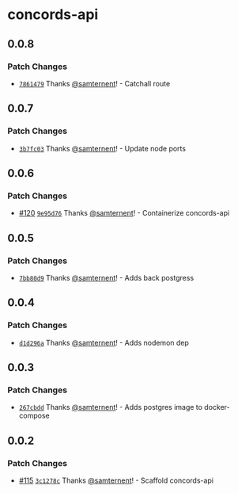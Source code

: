 # concords-api

## 0.0.8

### Patch Changes

- [`7861479`](https://github.com/samternent/home/commit/78614792002c344da6a23e4cfc3934fdeb74f1b1) Thanks [@samternent](https://github.com/samternent)! - Catchall route

## 0.0.7

### Patch Changes

- [`3b7fc03`](https://github.com/samternent/home/commit/3b7fc0342138c6e02f1fa4eb49405c9148ec6f60) Thanks [@samternent](https://github.com/samternent)! - Update node ports

## 0.0.6

### Patch Changes

- [#120](https://github.com/samternent/home/pull/120) [`9e95d76`](https://github.com/samternent/home/commit/9e95d76ffbfa3d5bf19a69b58d61e1a84804c429) Thanks [@samternent](https://github.com/samternent)! - Containerize concords-api

## 0.0.5

### Patch Changes

- [`7bb80d9`](https://github.com/samternent/home/commit/7bb80d97faccd2c50787c34eebe91ed3f8d182e1) Thanks [@samternent](https://github.com/samternent)! - Adds back postgress

## 0.0.4

### Patch Changes

- [`d1d296a`](https://github.com/samternent/home/commit/d1d296aa774a8e5f7859bc96fe07cdb8ca4a8659) Thanks [@samternent](https://github.com/samternent)! - Adds nodemon dep

## 0.0.3

### Patch Changes

- [`267cbdd`](https://github.com/samternent/home/commit/267cbdd6a624fac0ff5815a7914ee1c9e13aa386) Thanks [@samternent](https://github.com/samternent)! - Adds postgres image to docker-compose

## 0.0.2

### Patch Changes

- [#115](https://github.com/samternent/home/pull/115) [`3c1278c`](https://github.com/samternent/home/commit/3c1278ce683204650c63ab1224afd4ef9dc3efc2) Thanks [@samternent](https://github.com/samternent)! - Scaffold concords-api
